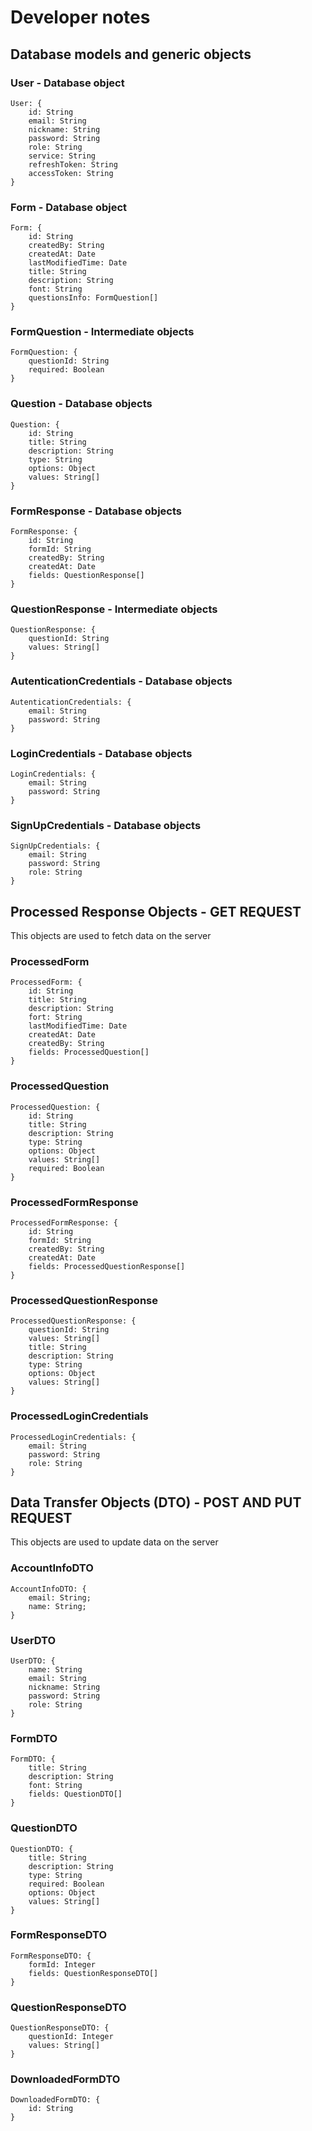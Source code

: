 # Developer notes

## Database models and generic objects

### User - Database object

```
User: {
	id: String
	email: String
	nickname: String
	password: String
	role: String
	service: String
	refreshToken: String
	accessToken: String
}
```

### Form - Database object

```
Form: {
	id: String
	createdBy: String
	createdAt: Date
	lastModifiedTime: Date
	title: String
	description: String
	font: String
	questionsInfo: FormQuestion[]
}
```

### FormQuestion - Intermediate objects

```
FormQuestion: {
	questionId: String
	required: Boolean
}
```

### Question - Database objects

```
Question: {
	id: String
	title: String
	description: String
	type: String
	options: Object
	values: String[]
}
```

### FormResponse - Database objects

```
FormResponse: {
	id: String
	formId: String
	createdBy: String
	createdAt: Date
	fields: QuestionResponse[]	
}
```

### QuestionResponse - Intermediate objects

```
QuestionResponse: {
	questionId: String
	values: String[]
}	
```

### AutenticationCredentials - Database objects

```
AutenticationCredentials: {
	email: String
	password: String
}
```

### LoginCredentials - Database objects

```
LoginCredentials: {
	email: String
	password: String
}
```

### SignUpCredentials - Database objects

```
SignUpCredentials: {
	email: String
	password: String
	role: String
}
```

## Processed Response Objects - GET REQUEST

This objects are used to fetch data on the server

### ProcessedForm

```
ProcessedForm: {
	id: String
	title: String
	description: String
	fort: String
	lastModifiedTime: Date 
	createdAt: Date
	createdBy: String
	fields: ProcessedQuestion[]
}
```

### ProcessedQuestion

```
ProcessedQuestion: {
	id: String
	title: String
	description: String
	type: String
	options: Object
	values: String[]
	required: Boolean
}
```


### ProcessedFormResponse

```
ProcessedFormResponse: {
	id: String
	formId: String
	createdBy: String
	createdAt: Date
	fields: ProcessedQuestionResponse[]		
}
```


### ProcessedQuestionResponse

```
ProcessedQuestionResponse: {
	questionId: String
	values: String[]
	title: String
	description: String
	type: String
	options: Object
	values: String[]
}
```

### ProcessedLoginCredentials

```
ProcessedLoginCredentials: {
	email: String
	password: String
	role: String
}
```

## Data Transfer Objects (DTO) - POST AND PUT REQUEST

This objects are used to update data on the server

### AccountInfoDTO

```
AccountInfoDTO: {
	email: String;
	name: String;
}
```


### UserDTO 

```
UserDTO: {
	name: String
	email: String
	nickname: String
	password: String
	role: String
}
```

### FormDTO

```
FormDTO: {
	title: String
	description: String
	font: String
	fields: QuestionDTO[]
}
```


### QuestionDTO

```
QuestionDTO: {
	title: String
	description: String
	type: String
	required: Boolean
	options: Object
	values: String[]
}
```


### FormResponseDTO

```
FormResponseDTO: {
	formId: Integer
	fields: QuestionResponseDTO[]
}
```


### QuestionResponseDTO

```
QuestionResponseDTO: {
	questionId: Integer
	values: String[]
}
```


### DownloadedFormDTO

```
DownloadedFormDTO: {
	id: String
}
```
